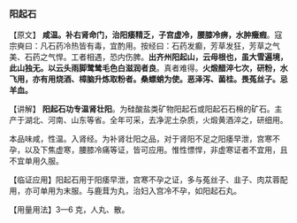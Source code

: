 ### 阳起石

【原文】  **咸温。补右肾命门，治阳痿精乏，子宫虚冷，腰膝冷痹，水肿癥瘕**。寇宗奭曰：凡石药冷热皆有毒，宜酌用。按经曰：石药发癫，芳草发狂，芳草之气美、石药之气悍。工者相遇，恐内伤脾。**出齐州阳起山，云母根也，虽大雪遍境， 此山独无。以云头雨脚鹭鸶毛色白滋润者良**。真者难得。**火煅醋淬七次，研粉，水飞用，亦有用烧酒、樟脑升炼取粉者。桑螵蛸为使。恶泽泻、菌桂。畏菟丝子。忌羊血。**

【讲解】    **阳起石功专温肾壮阳**。为硅酸盐类矿物阳起石或阳起石石棉的矿石。主产于湖北、河南、山东等省。全年可采，去净泥土杂质，火煅黄酒淬之，研细用。

本品味咸，性温。入肾经。为补肾壮阳之品，对于肾阳不足之阳痿早泄，宫寒不孕，以及下焦虚寒，腰膝冷痛等证，皆可应用。惟性慓悍，非虚寒证者不宜用，且不宜单用久服。

【临证应用】阳起石用于阳痿早泄，宫寒不孕之证，多与菟丝子、韭子、肉苁蓉配用，亦可单用为末服。与鹿茸为丸，治妇入宫冷不孕，如阳起石丸。

【用量用法】3—6 克，人丸、散。
